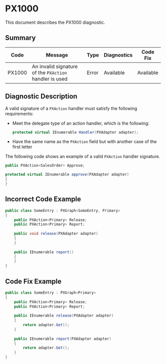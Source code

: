 # PX1000
This document describes the PX1000 diagnostic.

## Summary

| Code   | Message                                                | Type    | Diagnostics | Code Fix  | 
| ------ | ------------------------------------------------------ | ------- | ----------- | --------- | 
| PX1000 | An invalid signature of the `PXAction` handler is used | Error   | Available   | Available |

## Diagnostic Description
A valid signature of a `PXAction` handler must satisfy the following requirements:

 - Meet the delegate type of an action handler, which is the following:
 
   ```C#
   protected virtual IEnumerable Handler(PXAdapter adapter);
   ```

 - Have the same name as the `PXAction` field but with another case of the first letter

The following code shows an example of a valid `PXAction` handler signature.

```C#
public PXAction<SalesOrder> Approve;

protected virtual IEnumerable approve(PXAdapter adapter)
{
}
 ```

## Incorrect Code Example

```C#
public class SomeEntry : PXGraph<SomeEntry, Primary>
{
    public PXAction<Primary> Release;
    public PXAction<Primary> Report;
   
    public void release(PXAdapter adapter)
    {
    }
      
    public IEnumerable report()
    {
    }
}
```

## Code Fix Example

```C#
public class SomeEntry : PXGraph<Primary>
{
    public PXAction<Primary> Release;
    public PXAction<Primary> Report;
   
    public IEnumerable release(PXAdapter adapter)
    {
        return adapter.Get();
    }
      
    public IEnumerable report(PXAdapter adapter)
    {
        return adapter.Get();
    }
}
```